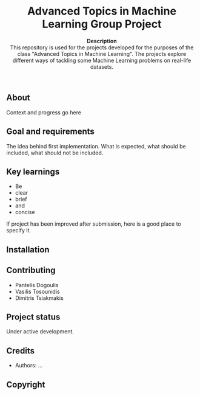 <h1 align="center">Advanced Topics in Machine Learning Group Project</h1>
<p align="center"><strong>Description</strong>
<br>This repository is used for the projects developed for the purposes of the class "Advanced Topics in Machine Learning". The projects explore different ways of tackling some Machine Learning problems on real-life datasets.</p>
<br/>
<h2>About</h2>
Context and progress go here

<h2>Goal and requirements</h2>

The idea behind first implementation. What is expected, what should be included, what should not be included.

<h2>Key learnings</h2>

- Be 
- clear
- brief 
- and 
- concise

If project has been improved after submission, here is a good place to specify it.

<h2>Installation</h2>

<h2>Contributing</h2>

- Pantelis Dogoulis
- Vasilis Tosounidis
- Dimitris Tsiakmakis

<h2>Project status</h2>

Under active development.

<h2>Credits</h2>

- Authors: ...

<h2>Copyright</h2>
